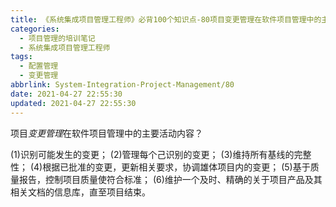 ```yaml
---
title: 《系统集成项目管理工程师》必背100个知识点-80项目变更管理在软件项目管理中的主要活动内容
categories:
  - 项目管理的培训笔记
  - 系统集成项目管理工程师
tags:
  - 配置管理
  - 变更管理
abbrlink: System-Integration-Project-Management/80
date: 2021-04-27 22:55:30
updated: 2021-04-27 22:55:30
---
```



项目*变更管理*在软件项目管理中的主要活动内容？

(1)识别可能发生的变更；
(2)管理每个己识别的变更；
(3)维持所有基线的完整性；
(4)根据已批准的变更，更新相关要求，协调雄体项目内的变更；
(5)基于质量报告，控制项目质量使符合标准；
(6)维护一个及时、精确的关于项目产品及其相关文档的信息库，直至项目结束。
